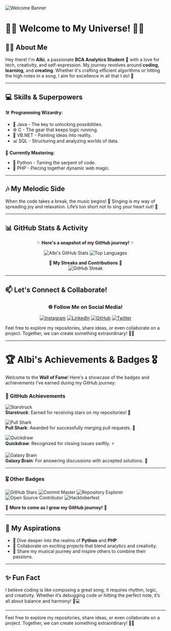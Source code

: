 ![Welcome Banner](https://media.giphy.com/media/f3iwJFOVOwuy7K6FFw/giphy.gif)
# 🌟✨ Welcome to My Universe! 🌌✨

## 👩‍🎓 About Me
Hey there! I'm **Albi**, a passionate **BCA Analytics Student** 🚀 with a love for tech, creativity, and self-expression. My journey revolves around **coding**, **learning**, and **creating**. Whether it's crafting efficient algorithms or hitting the high notes in a song, I aim for excellence in all that I do! 🌟

---

## 💻 Skills & Superpowers
🛠️ **Programming Wizardry**:
- 🔑 Java - The key to unlocking possibilities.
- ⚙️ C - The gear that keeps logic running.
- 🎨 VB.NET - Painting ideas into reality.
- 📊 SQL - Structuring and analyzing worlds of data.

🧠 **Currently Mastering**:
- 🐍 Python - Taming the serpent of code.
- 🧩 PHP - Piecing together dynamic web magic.

---

## 🎶 My Melodic Side
When the code takes a break, the music begins! 🎤 Singing is my way of spreading joy and relaxation. Life’s too short not to sing your heart out! 🎵

---
## 📊 GitHub Stats & Activity
<div align="center">

✨ **Here's a snapshot of my GitHub journey!** ✨

![Albi's GitHub Stats](https://github-readme-stats.vercel.app/api?username=Albi-10git&show_icons=true&theme=radical&hide=stars&count_private=true)
![Top Languages](https://github-readme-stats.vercel.app/api/top-langs/?username=Albi-10git&layout=compact&theme=radical)

🌟 **My Streaks and Contributions** 🌟  
![GitHub Streak](https://github-readme-streak-stats.herokuapp.com/?user=Albi-10git&theme=radical)

</div>

---

## 📫 Let's Connect & Collaborate!
<div align="center">

### 🌐 **Follow Me on Social Media!**

[![Instagram](https://img.shields.io/badge/Instagram-E4405F?style=for-the-badge&logo=instagram&logoColor=white)](https://www.instagram.com/YourInstagramHandle)
[![LinkedIn](https://img.shields.io/badge/LinkedIn-0077B5?style=for-the-badge&logo=linkedin&logoColor=white)](https://www.linkedin.com/in/YourLinkedInHandle)
[![GitHub](https://img.shields.io/badge/GitHub-181717?style=for-the-badge&logo=github&logoColor=white)](https://github.com/Albi-10git)
[![Twitter](https://img.shields.io/badge/Twitter-1DA1F2?style=for-the-badge&logo=twitter&logoColor=white)](https://twitter.com/YourTwitterHandle)

</div>

Feel free to explore my repositories, share ideas, or even collaborate on a project. Together, we can create something extraordinary! 🚀✨

---

# 🏆 Albi's Achievements & Badges 🎖️

Welcome to the **Wall of Fame**! Here's a showcase of the badges and achievements I've earned during my GitHub journey:



### **🌟 GitHub Achievements**

![Starstruck](https://github.githubassets.com/images/modules/profile/achievements/starstruck-default.png)  
**Starstruck**: Earned for receiving stars on my repositories! 🌟

![Pull Shark](https://github.githubassets.com/images/modules/profile/achievements/pull-shark-default.png)  
**Pull Shark**: Awarded for successfully merging pull requests. 🦈

![Quickdraw](https://github.githubassets.com/images/modules/profile/achievements/quickdraw-default.png)  
**Quickdraw**: Recognized for closing issues swiftly. ⚡

![Galaxy Brain](https://github.githubassets.com/images/modules/profile/achievements/galaxy-brain-default.png)  
**Galaxy Brain**: For answering discussions with accepted solutions. 🌌

---

### **🎖️ Other Badges**

![GitHub Stars](https://img.shields.io/badge/⭐_GitHub_Stars-10-yellow?style=for-the-badge)
![Commit Master](https://img.shields.io/badge/Commit_Master-500+_Commits-blue?style=for-the-badge)
![Repository Explorer](https://img.shields.io/badge/Repository_Explorer-20+_Repos-purple?style=for-the-badge)
![Open Source Contributor](https://img.shields.io/badge/Open_Source-Contributor-brightgreen?style=for-the-badge)
![Hacktoberfest](https://img.shields.io/badge/Hacktoberfest-2025-orange?style=for-the-badge)

🌟 **More to come as I grow my GitHub journey!** 🌟
</div>

---



## 🌟 My Aspirations
- 🌱 Dive deeper into the realms of **Python** and **PHP**.
- 🤝 Collaborate on exciting projects that blend analytics and creativity.
- 🎤 Share my musical journey and inspire others to combine their passions.

---

## ✨ Fun Fact
I believe coding is like composing a great song; it requires rhythm, logic, and creativity. Whether it’s debugging code or hitting the perfect note, it’s all about balance and harmony! 🎼💻

---




Feel free to explore my repositories, share ideas, or even collaborate on a project. Together, we can create something extraordinary! 🚀✨
